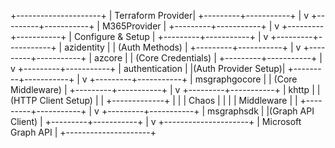 
+---------------------+
|   Terraform Provider|
+---------+-----------+
					|
					v
+---------+-----------+
|   M365Provider      |
+---------+-----------+
					|
					v
+---------+-----------+
| Configure & Setup   |
+---------+-----------+
					|
					v
+---------+-----------+
|    azidentity       |
|   (Auth Methods)    |
+---------+-----------+
					|
					v
+---------+-----------+
|       azcore        |
| (Core Credentials)  |
+---------+-----------+
					|
					v
+---------+-----------+
|   authentication    |
|(Auth Provider Setup)|
+---------+-----------+
					|
					v
+---------+-----------+
|    msgraphgocore    |
| (Core Middleware)   |
+---------+-----------+
					|
					v
+---------+-----------+
|     khttp           |
| (HTTP Client Setup) |
|  +-------------+    |
|  | Chaos       |    |
|  | Middleware  |    |
+---------+-----------+
					|
					v
+---------+-----------+
|    msgraphsdk       |
|(Graph API Client)   |
+---------+-----------+
					|
					v
+---------------------+
| Microsoft Graph API |
+---------------------+
